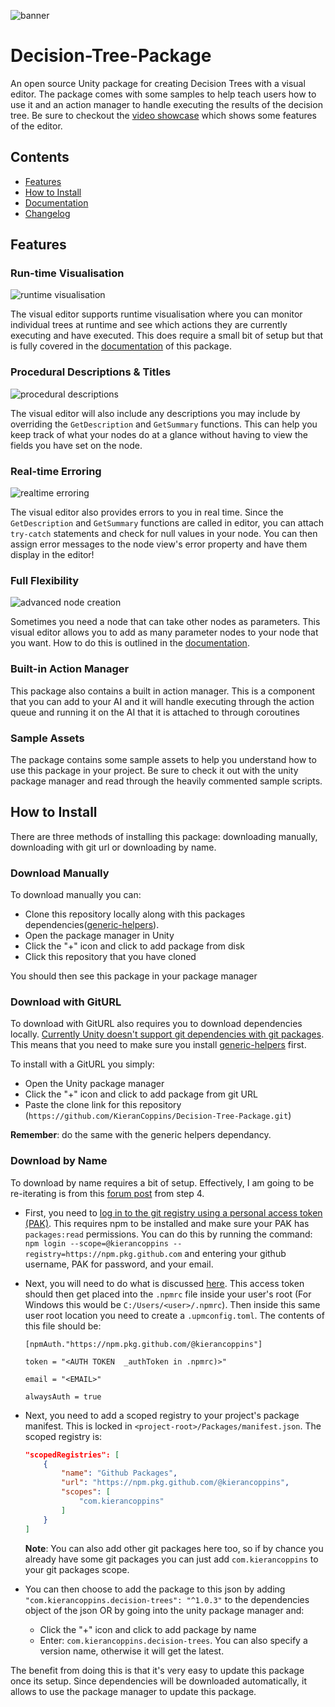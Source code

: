![banner](Documentation~/Resources/Banner.png)

# Decision-Tree-Package

An open source Unity package for creating Decision Trees with a visual editor. The package comes with some samples to help teach users how to use it and an action manager to handle executing the results of the decision tree. Be sure to checkout the [video showcase](https://youtu.be/F6SGtkVm7Vo) which shows some features of the editor.

## Contents
- [Features](#features)
- [How to Install](#how-to-install)
- [Documentation](Documentation~/README.md)
- [Changelog](CHANGELOG.md)

## Features

### Run-time Visualisation
![runtime visualisation](Documentation~/Resources/RuntimeVisualisation.png)

The visual editor supports runtime visualisation where you can monitor individual trees at runtime and see which actions they are currently executing and have executed. This does require a small bit of setup but that is fully covered in the [documentation](Documentation~/RuntimeVisualisation.md) of this package.

### Procedural Descriptions & Titles
![procedural descriptions](Documentation~/Resources/ProceduralDescriptionShowcase.png)

The visual editor will also include any descriptions you may include by overriding the `GetDescription` and `GetSummary` functions. This can help you keep track of what your nodes do at a glance without having to view the fields you have set on the node.

### Real-time Erroring
![realtime erroring](Documentation~/Resources//RealtimeErroringShowcase.png)

The visual editor also provides errors to you in real time. Since the `GetDescription` and `GetSummary` functions are called in editor, you can attach `try-catch` statements and check for null values in your node. You can then assign error messages to the node view's error property and have them display in the editor!

### Full Flexibility
![advanced node creation](Documentation~/Resources/AdvancedNodeCreation.png)

Sometimes you need a node that can take other nodes as parameters. This visual editor allows you to add as many parameter nodes to your node that you want. How to do this is outlined in the [documentation](Documentation~/AdvancedNodeCreation.md).

### Built-in Action Manager

This package also contains a built in action manager. This is a component that you can add to your AI and it will handle executing through the action queue and running it on the AI that it is attached to through coroutines

### Sample Assets

The package contains some sample assets to help you understand how to use this package in your project. Be sure to check it out with the unity package manager and read through the heavily commented sample scripts.

## How to Install

There are three methods of installing this package: downloading manually, downloading with git url or downloading by name.

### Download Manually
To download manually you can:
- Clone this repository locally along with this packages dependencies([generic-helpers](https://github.com/KieranCoppins/Generic-Helpers)).
- Open the package manager in Unity
- Click the "+" icon and click to add package from disk
- Click this repository that you have cloned

You should then see this package in your package manager

### Download with GitURL
To download with GitURL also requires you to download dependencies locally. [Currently Unity doesn't support git dependencies with git packages](https://forum.unity.com/threads/custom-package-with-git-dependencies.628390/). This means that you need to make sure you install [generic-helpers](https://github.com/KieranCoppins/Generic-Helpers) first.

To install with a GitURL you simply:
- Open the Unity package manager
- Click the "+" icon and click to add package from git URL
- Paste the clone link for this repository (`https://github.com/KieranCoppins/Decision-Tree-Package.git`)

**Remember**: do the same with the generic helpers dependancy.

### Download by Name
To download by name requires a bit of setup. Effectively, I am going to be re-iterating is from this [forum post](https://forum.unity.com/threads/using-github-packages-registry-with-unity-package-manager.861076/) from step 4.

- First, you need to [log in to the git registry using a personal access token (PAK)](https://docs.github.com/en/packages/working-with-a-github-packages-registry/working-with-the-npm-registry#authenticating-with-a-personal-access-token). This requires npm to be installed and make sure your PAK has `packages:read` permissions. You can do this by running the command: `npm login --scope=@kierancoppins --registry=https://npm.pkg.github.com` and entering your github username, PAK for password, and your email.

- Next, you will need to do what is discussed [here](https://forum.unity.com/threads/npm-registry-authentication.836308/). This access token should then get placed into the `.npmrc` file inside your user's root (For Windows this would be `C:/Users/<user>/.npmrc`). Then inside this same user root location you need to create a `.upmconfig.toml`. The contents of this file should be:
    ```
    [npmAuth."https://npm.pkg.github.com/@kierancoppins"]

    token = "<AUTH TOKEN  _authToken in .npmrc)>"

    email = "<EMAIL>"

    alwaysAuth = true
    ```

- Next, you need to add a scoped registry to your project's package manifest. This is locked in `<project-root>/Packages/manifest.json`. The scoped registry is:
    ```json
    "scopedRegistries": [
        {
            "name": "Github Packages",
            "url": "https://npm.pkg.github.com/@kierancoppins",
            "scopes": [
                "com.kierancoppins"
            ]
        }
    ]
    ```
    **Note**: You can also add other git packages here too, so if by chance you already have some git packages you can just add `com.kierancoppins` to your git packages scope.

- You can then choose to add the package to this json by adding `"com.kierancoppins.decision-trees": "^1.0.3"` to the dependencies object of the json OR by going into the unity package manager and:
  - Click the "+" icon and click to add package by name
  - Enter: `com.kierancoppins.decision-trees`. You can also specify a version name, otherwise it will get the latest.

The benefit from doing this is that it's very easy to update this package once its setup. Since dependencies will be downloaded automatically, it allows to use the package manager to update this package.
